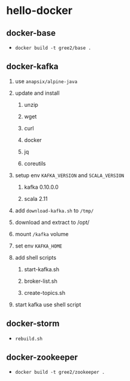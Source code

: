 # hello-docker

## docker-base

- ```docker build -t gree2/base .```

## docker-kafka

1. use `anapsix/alpine-java`

1. update and install
	
	1. unzip

	1. wget

	1. curl

	1. docker

	1. jq

	1. coreutils

1. setup env `KAFKA_VERSION` and `SCALA_VERSION`

	1. kafka 0.10.0.0

	1. scala 2.11

1. add `download-kafka.sh` to `/tmp/`

1. download and extract to /opt/

1. mount `/kafka` volume

1. set env `KAFKA_HOME`

1. add shell scripts

	1. start-kafka.sh

	1. broker-list.sh

	1. create-topics.sh

1. start kafka use shell script

## docker-storm

- ```rebuild.sh```

## docker-zookeeper

- ```docker build -t gree2/zookeeper .```
